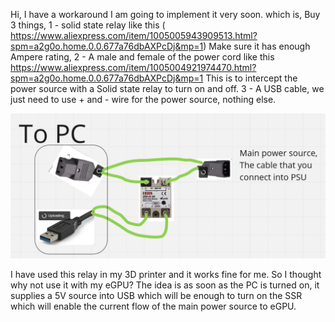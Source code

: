 Hi, I have a workaround I am going to implement it very soon. which is, 
Buy 3 things, 
1 - solid state relay like this ( https://www.aliexpress.com/item/1005005943909513.html?spm=a2g0o.home.0.0.677a76dbAXPcDj&mp=1) 
Make sure it has enough Ampere rating, 
2 - A male and female of the power cord like this https://www.aliexpress.com/item/1005004921974470.html?spm=a2g0o.home.0.0.677a76dbAXPcDj&mp=1
This is to intercept the power source with a Solid state relay to turn on and off. 
3 - A USB cable, we just need to use + and - wire for the power source, nothing else.

![alt text](https://github.com/A1M918/eGPU_dynamic_power_module/blob/main/Capture.PNG?raw=true)

I have used this relay in my 3D printer and it works fine for me. So I thought why not use it with my eGPU? 
The idea is as soon as the PC is turned on, it supplies a 5V source into USB which will be enough to turn on the SSR which will enable the current flow of the main power source to eGPU. 

